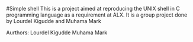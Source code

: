 #Simple shell
This is a project aimed at reproducing the UNIX shell in C programming language as a requirement at ALX. It is a group project done by Lourdel Kigudde and Muhama Mark



Aurthors:
Lourdel Kigudde
Muhama Mark
